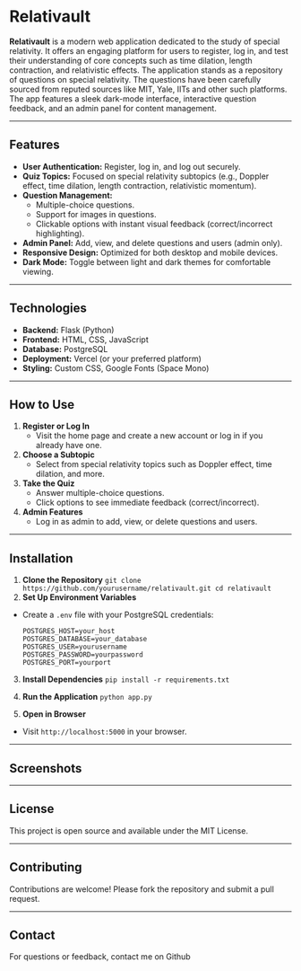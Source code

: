 # Relativault

**Relativault** is a modern web application dedicated to the study of special relativity. It offers an engaging platform for users to register, log in, and test their understanding of core concepts such as time dilation, length contraction, and relativistic effects. The application stands as a repository of questions on special relativity. The questions have been carefully sourced from reputed sources like MIT, Yale, IITs and other such platforms. The app features a sleek dark-mode interface, interactive question feedback, and an admin panel for content management.

---

## Features

- **User Authentication:** Register, log in, and log out securely.
- **Quiz Topics:** Focused on special relativity subtopics (e.g., Doppler effect, time dilation, length contraction, relativistic momentum).
- **Question Management:**
  - Multiple-choice questions.
  - Support for images in questions.
  - Clickable options with instant visual feedback (correct/incorrect highlighting).
- **Admin Panel:** Add, view, and delete questions and users (admin only).
- **Responsive Design:** Optimized for both desktop and mobile devices.
- **Dark Mode:** Toggle between light and dark themes for comfortable viewing.

---

## Technologies

- **Backend:** Flask (Python)
- **Frontend:** HTML, CSS, JavaScript
- **Database:** PostgreSQL
- **Deployment:** Vercel (or your preferred platform)
- **Styling:** Custom CSS, Google Fonts (Space Mono)

---

## How to Use

1. **Register or Log In**
   - Visit the home page and create a new account or log in if you already have one.
2. **Choose a Subtopic**
   - Select from special relativity topics such as Doppler effect, time dilation, and more.
3. **Take the Quiz**
   - Answer multiple-choice questions.
   - Click options to see immediate feedback (correct/incorrect).
4. **Admin Features**
   - Log in as admin to add, view, or delete questions and users.

---

## Installation

1. **Clone the Repository**
`git clone https://github.com/yourusername/relativault.git
cd relativault`
2. **Set Up Environment Variables**
- Create a `.env` file with your PostgreSQL credentials:
  ```
  POSTGRES_HOST=your_host
  POSTGRES_DATABASE=your_database
  POSTGRES_USER=yourusername
  POSTGRES_PASSWORD=yourpassword
  POSTGRES_PORT=yourport
  ```
3. **Install Dependencies**
`pip install -r requirements.txt`

4. **Run the Application**
`python app.py`

5. **Open in Browser**
- Visit `http://localhost:5000` in your browser.

---

## Screenshots



---

## License

This project is open source and available under the MIT License.

---

## Contributing

Contributions are welcome! Please fork the repository and submit a pull request.

---

## Contact

For questions or feedback, contact me on Github
